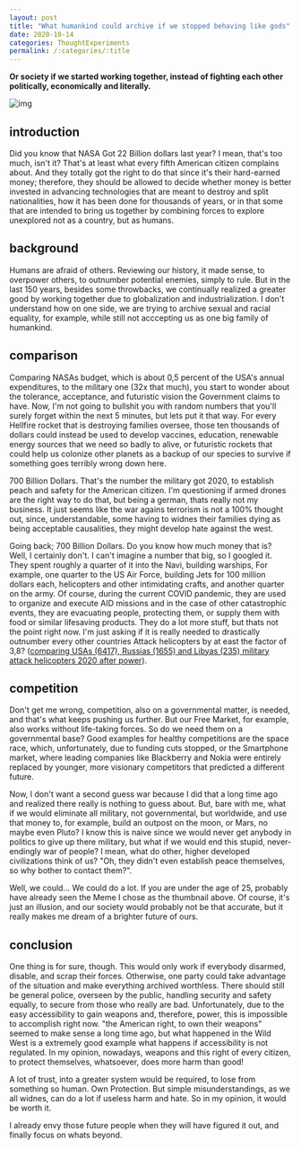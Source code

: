 ```yaml
---
layout: post
title: "What humankind could archive if we stopped behaving like gods"
date: 2020-10-14
categories: ThoughtExperiments
permalink: /:categories/:title
---
```


**Or society if we started working together, instead of fighting each other politically, economically and literally.**

![img](https://i.kym-cdn.com/entries/icons/mobile/000/026/738/future.jpg)

## introduction

Did you know that NASA Got 22 Billion dollars last year? I mean, that's too much, isn't it? That's at least what every fifth American citizen complains about. And they totally got the right to do that since it's their hard-earned money; therefore, they should be allowed to decide whether money is better invested in advancing technologies that are meant to destroy and split nationalities, how it has been done for thousands of years, or in that some that are intended to bring us together by combining forces to explore unexplored not as a country, but as humans.

## background

Humans are afraid of others. Reviewing our history, it made sense, to overpower others, to outnumber potential enemies, simply to rule. But in the last 150 years, besides some throwbacks, we continually realized a greater good by working together due to globalization and industrialization. I don't understand how on one side, we are trying to archive sexual and racial equality, for example, while still not acccepting us as one big family of humankind.

## comparison

Comparing NASAs budget, which is about 0,5 percent of the USA's annual expenditures, to the military one (32x that much), you start to wonder about the tolerance, acceptance, and futuristic vision the Government claims to have. Now, I'm not going to bullshit you with random numbers that you'll surely forget within the next 5 minutes, but lets put it that way. For every Hellfire rocket that is destroying families oversee, those ten thousands of dollars could instead be used to develop vaccines, education, renewable energy sources that we need so badly to alive, or futuristic rockets that could help us colonize other planets as a backup of our species to survive if something goes terribly wrong down here.

700 Billion Dollars. That's the number the military got 2020, to establish peach and safety for the American citizen. I'm questioning if armed drones are the right way to do that, but being a german, thats really not my business. It just seems like the war agains terrorism is not a 100% thought out, since, understandable, some having to widnes their families dying as being acceptable causalities, they might develop hate against the west.

Going back; 700 Billion Dollars. Do you know how much money that is? Well, I certainly don't. I can't imagine a number that big, so I googled it. They spent roughly a quarter of it into the Navi, building warships, For example, one quarter to the US Air Force, building Jets for 100 million dollars each, helicopters and other intimidating crafts, and another quarter on the army. Of course, during the current COVID pandemic, they are used to organize and execute AID missions and in the case of other catastrophic events, they are evacuating people, protecting them, or supply them with food or similar lifesaving products. They do a lot more stuff, but thats not the point right now. I'm just asking if it is really needed to drastically outnumber every other countries Attack helicopters by at east the factor of 3,8? ([comparing USAs (6417), Russias (1655) and Libyas (235) military attack helicopters 2020 after power](https://www.nationmaster.com/country-info/stats/Military/Army/Attack-helicopters)).

## competition

Don't get me wrong, competition, also on a governmental matter, is needed, and that's what keeps pushing us further. But our Free Market, for example, also works without life-taking forces. So do we need them on a governmental base? Good examples for healthy competitions are the space race, which, unfortunately, due to funding cuts stopped, or the Smartphone market, where leading companies like Blackberry and Nokia were entirely replaced by younger, more visionary competitors that predicted a different future.

Now, I don't want a second guess war because I did that a long time ago and realized there really is nothing to guess about. But, bare with me, what if we would eliminate all military, not governmental, but worldwide, and use that money to, for example, build an outpost on the moon, or Mars, no maybe even Pluto? I know this is naive since we would never get anybody in politics to give up there military, but what if we would end this stupid, never-endingly war of people? I mean, what do other, higher developed civilizations think of us? "Oh, they didn't even establish peace themselves, so why bother to contact them?".

Well, we could... We could do a lot. If you are under the age of 25, probably have already seen the Meme I chose as the thumbnail above. Of course, it's just an illusion, and our society would probably not be that accurate, but it really makes me dream of a brighter future of ours.

## conclusion

One thing is for sure, though. This would only work if everybody disarmed, disable, and scrap their forces. Otherwise, one party could take advantage of the situation and make everything archived worthless. There should still be general police, overseen by the public, handling security and safety equally, to secure from those who really are bad. Unfortunately, due to the easy accessibility to gain weapons and, therefore, power, this is impossible to accomplish right now. "the American right, to own their weapons" seemed to make sense a long time ago, but what happened in the Wild West is a extremely good example what happens if accessibility is not regulated. In my opinion, nowadays, weapons and this right of every citizen, to protect themselves, whatsoever, does more harm than good!

A lot of trust, into a greater system would be required, to lose from something so human. Own Protection. But simple misunderstandings, as we all widnes, can do a lot if useless harm and hate. So in my opinion, it would be worth it.

I already envy those future people when they will have figured it out, and finally focus on whats beyond.